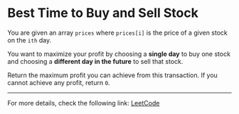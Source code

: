 <h1>Best Time to Buy and Sell Stock</h1>

<p>You are given an array <code>prices</code> where <code>prices[i]</code> is the price of a given stock on the <code>ith</code> day.</p>
<p>You want to maximize your profit by choosing a <strong>single day</strong> to buy one stock and choosing a <strong>different day in the future</strong> to sell that stock.</p>
<p>Return the maximum profit you can achieve from this transaction. If you cannot achieve any profit, return <code>0</code>.</p>


<hr>
<p>For more details, check the following link: <a href="https://leetcode.com/problems/best-time-to-buy-and-sell-stock/">LeetCode</a></p>




